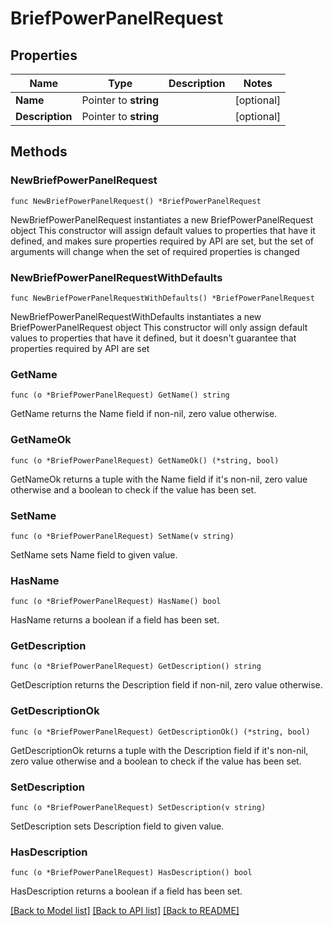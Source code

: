 # BriefPowerPanelRequest

## Properties

Name | Type | Description | Notes
------------ | ------------- | ------------- | -------------
**Name** | Pointer to **string** |  | [optional] 
**Description** | Pointer to **string** |  | [optional] 

## Methods

### NewBriefPowerPanelRequest

`func NewBriefPowerPanelRequest() *BriefPowerPanelRequest`

NewBriefPowerPanelRequest instantiates a new BriefPowerPanelRequest object
This constructor will assign default values to properties that have it defined,
and makes sure properties required by API are set, but the set of arguments
will change when the set of required properties is changed

### NewBriefPowerPanelRequestWithDefaults

`func NewBriefPowerPanelRequestWithDefaults() *BriefPowerPanelRequest`

NewBriefPowerPanelRequestWithDefaults instantiates a new BriefPowerPanelRequest object
This constructor will only assign default values to properties that have it defined,
but it doesn't guarantee that properties required by API are set

### GetName

`func (o *BriefPowerPanelRequest) GetName() string`

GetName returns the Name field if non-nil, zero value otherwise.

### GetNameOk

`func (o *BriefPowerPanelRequest) GetNameOk() (*string, bool)`

GetNameOk returns a tuple with the Name field if it's non-nil, zero value otherwise
and a boolean to check if the value has been set.

### SetName

`func (o *BriefPowerPanelRequest) SetName(v string)`

SetName sets Name field to given value.

### HasName

`func (o *BriefPowerPanelRequest) HasName() bool`

HasName returns a boolean if a field has been set.

### GetDescription

`func (o *BriefPowerPanelRequest) GetDescription() string`

GetDescription returns the Description field if non-nil, zero value otherwise.

### GetDescriptionOk

`func (o *BriefPowerPanelRequest) GetDescriptionOk() (*string, bool)`

GetDescriptionOk returns a tuple with the Description field if it's non-nil, zero value otherwise
and a boolean to check if the value has been set.

### SetDescription

`func (o *BriefPowerPanelRequest) SetDescription(v string)`

SetDescription sets Description field to given value.

### HasDescription

`func (o *BriefPowerPanelRequest) HasDescription() bool`

HasDescription returns a boolean if a field has been set.


[[Back to Model list]](../README.md#documentation-for-models) [[Back to API list]](../README.md#documentation-for-api-endpoints) [[Back to README]](../README.md)


